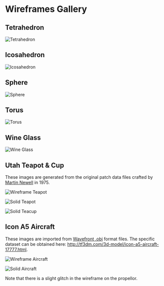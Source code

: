 # Wireframes Gallery

## Tetrahedron

![Tetrahedron](https://raw.github.com/rm-hull/wireframes/master/doc/gallery/tetrahedron.png)

## Icosahedron

![Icosahedron](https://raw.github.com/rm-hull/wireframes/master/doc/gallery/icosahedron.png)

## Sphere

![Sphere](https://raw.github.com/rm-hull/wireframes/master/doc/gallery/wireframe-sphere.png)

## Torus

![Torus](https://raw.github.com/rm-hull/wireframes/master/doc/gallery/wireframe-torus.png)

## Wine Glass

![Wine Glass](https://raw.github.com/rm-hull/wireframes/master/doc/gallery/wireframe-wineglass.png)

## Utah Teapot & Cup

These images are generated from the original patch data files crafted by 
[Martin Newell](https://en.wikipedia.org/wiki/Martin_Newell_%28computer_scientist%29) in 1975.

![Wireframe Teapot](https://raw.github.com/rm-hull/wireframes/master/doc/gallery/wireframe-teapot.png)

![Solid Teapot](https://raw.github.com/rm-hull/wireframes/master/doc/gallery/solid-teapot.png)

![Solid Teacup](https://raw.github.com/rm-hull/wireframes/master/doc/gallery/solid-teacup.png)

## Icon A5 Aircraft

These images are imported from [Wavefront .obj](https://en.wikipedia.org/wiki/Wavefront_.obj_file) format
files. The specific dataset can be obtained here: http://tf3dm.com/3d-model/icon-a5-aircraft-17777.html.

![Wireframe Aircraft](https://raw.github.com/rm-hull/wireframes/master/doc/gallery/wireframe-icon-a5.png)

![Solid Aircraft](https://raw.github.com/rm-hull/wireframes/master/doc/gallery/solid-icon-a5.png)

Note that there is a slight glitch in the wireframe on the propellor.
